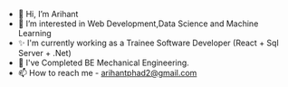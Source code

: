 - 👋 Hi, I’m Arihant
- 👀 I’m interested in Web Development,Data Science and Machine Learning
- ✨ I'm currently working as a Trainee Software Developer (React + Sql Server + .Net)
- 🌱 I've Completed BE Mechanical Engineering.
- 📫 How to reach me - arihantphad2@gmail.com

<!---
arihantp2/arihantp2 is a ✨ special ✨ repository because its `README.md` (this file) appears on your GitHub profile.
You can click the Preview link to take a look at your changes.
--->
